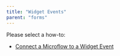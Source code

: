 ```yaml
---
title: "Widget Events"
parent: "forms"
---
```

Please select a how-to:

*   [Connect a Microflow to a Widget Event](connect-a-microflow-to-a-widget-event)
